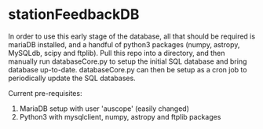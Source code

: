 # stationFeedbackDB

In order to use this early stage of the database, all that should be required is mariaDB installed, and a handful of python3 packages (numpy, astropy, MySQLdb, scipy and ftplib).
Pull this repo into a directory, and then manually run databaseCore.py to setup the initial SQL database and bring database up-to-date. databaseCore.py can then be setup as a cron job to periodically update the SQL databases.

Current pre-requisites:
1. MariaDB setup with user 'auscope' (easily changed)
2. Python3 with mysqlclient, numpy, astropy and ftplib packages


